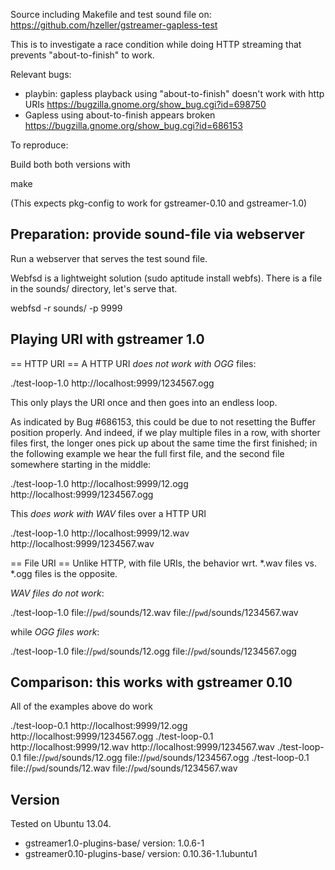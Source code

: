  Source including Makefile and test sound file on:
 https://github.com/hzeller/gstreamer-gapless-test

 This is to investigate a race condition while doing HTTP streaming that
 prevents "about-to-finish" to work.

 Relevant bugs:
   - playbin: gapless playback using "about-to-finish" doesn't work with http URIs
     https://bugzilla.gnome.org/show_bug.cgi?id=698750
   - Gapless using about-to-finish appears broken
     https://bugzilla.gnome.org/show_bug.cgi?id=686153

To reproduce:

Build both both versions with

 make

 (This expects pkg-config to work for gstreamer-0.10 and gstreamer-1.0)

Preparation: provide sound-file via webserver
---------------------------------------------

Run a webserver that serves the test sound file.

Webfsd is a lightweight solution (sudo aptitude install webfs). There
is a file in the sounds/ directory, let's serve that.

   webfsd -r sounds/ -p 9999

Playing URI with gstreamer 1.0
------------------------------

== HTTP URI ==
A HTTP URI *does not work with OGG* files:

   ./test-loop-1.0 http://localhost:9999/1234567.ogg

This only plays the URI once and then goes into an endless loop.

As indicated by Bug #686153, this could be due to not resetting the
Buffer position properly. And indeed, if we play multiple files in a row,
with shorter files first, the longer ones pick up about the same time
the first finished; in the following example we hear the full first file,
and the second file somewhere starting in the middle:
 
   ./test-loop-1.0 http://localhost:9999/12.ogg http://localhost:9999/1234567.ogg

This *does work with WAV* files over a HTTP URI

   ./test-loop-1.0 http://localhost:9999/12.wav http://localhost:9999/1234567.wav

== File URI ==
Unlike HTTP, with file URIs, the behavior wrt. *.wav files vs. *.ogg files
is the opposite.

*WAV files do not work*:

   ./test-loop-1.0 file://`pwd`/sounds/12.wav file://`pwd`/sounds/1234567.wav

while *OGG files work*:

   ./test-loop-1.0 file://`pwd`/sounds/12.ogg file://`pwd`/sounds/1234567.ogg

Comparison: this works with gstreamer 0.10
------------------------------------------
All of the examples above do work

   ./test-loop-0.1 http://localhost:9999/12.ogg http://localhost:9999/1234567.ogg
   ./test-loop-0.1 http://localhost:9999/12.wav http://localhost:9999/1234567.wav
   ./test-loop-0.1 file://`pwd`/sounds/12.ogg file://`pwd`/sounds/1234567.ogg
   ./test-loop-0.1 file://`pwd`/sounds/12.wav file://`pwd`/sounds/1234567.wav

Version
-------
Tested on Ubuntu 13.04.
   - gstreamer1.0-plugins-base/ version: 1.0.6-1
   - gstreamer0.10-plugins-base/ version: 0.10.36-1.1ubuntu1
